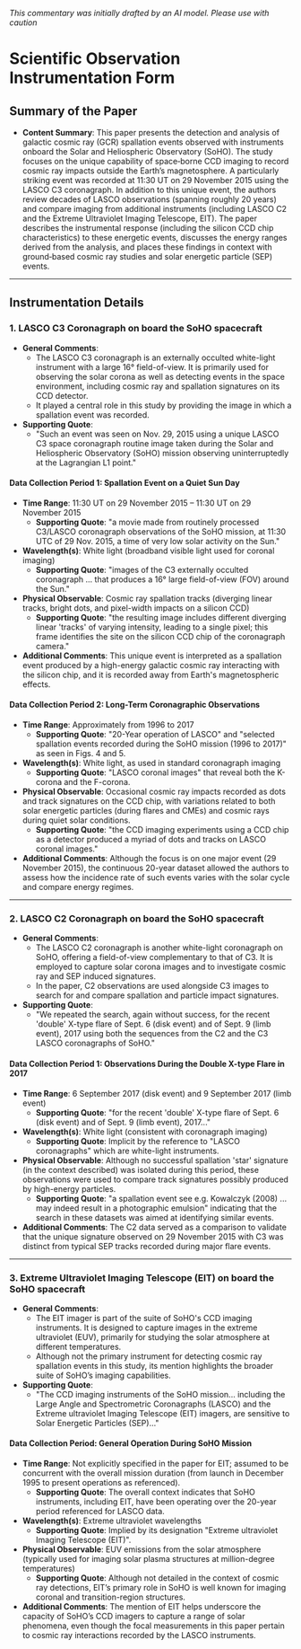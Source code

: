 _This commentary was initially drafted by an AI model. Please use with caution_

# Scientific Observation Instrumentation Form

## Summary of the Paper
- **Content Summary**: This paper presents the detection and analysis of galactic cosmic ray (GCR) spallation events observed with instruments onboard the Solar and Heliospheric Observatory (SoHO). The study focuses on the unique capability of space‐borne CCD imaging to record cosmic ray impacts outside the Earth’s magnetosphere. A particularly striking event was recorded at 11:30 UT on 29 November 2015 using the LASCO C3 coronagraph. In addition to this unique event, the authors review decades of LASCO observations (spanning roughly 20 years) and compare imaging from additional instruments (including LASCO C2 and the Extreme Ultraviolet Imaging Telescope, EIT). The paper describes the instrumental response (including the silicon CCD chip characteristics) to these energetic events, discusses the energy ranges derived from the analysis, and places these findings in context with ground‐based cosmic ray studies and solar energetic particle (SEP) events.

---

## Instrumentation Details

### 1. LASCO C3 Coronagraph on board the SoHO spacecraft
- **General Comments**:
   - The LASCO C3 coronagraph is an externally occulted white-light instrument with a large 16° field-of-view. It is primarily used for observing the solar corona as well as detecting events in the space environment, including cosmic ray and spallation signatures on its CCD detector.
   - It played a central role in this study by providing the image in which a spallation event was recorded.
- **Supporting Quote**: 
   - "Such an event was seen on Nov. 29, 2015 using a unique LASCO C3 space coronagraph routine image taken during the Solar and Heliospheric Observatory (SoHO) mission observing uninterruptedly at the Lagrangian L1 point." 

#### Data Collection Period 1: Spallation Event on a Quiet Sun Day
- **Time Range**: 11:30 UT on 29 November 2015 – 11:30 UT on 29 November 2015  
   - **Supporting Quote**: "a movie made from routinely processed C3/LASCO coronagraph observations of the SoHO mission, at 11:30 UTC of 29 Nov. 2015, a time of very low solar activity on the Sun."
- **Wavelength(s)**: White light (broadband visible light used for coronal imaging)  
   - **Supporting Quote**: "images of the C3 externally occulted coronagraph ... that produces a 16° large field-of-view (FOV) around the Sun."
- **Physical Observable**: Cosmic ray spallation tracks (diverging linear tracks, bright dots, and pixel-width impacts on a silicon CCD)  
   - **Supporting Quote**: "the resulting image includes different diverging linear 'tracks' of varying intensity, leading to a single pixel; this frame identifies the site on the silicon CCD chip of the coronagraph camera."
- **Additional Comments**: This unique event is interpreted as a spallation event produced by a high-energy galactic cosmic ray interacting with the silicon chip, and it is recorded away from Earth's magnetospheric effects.

#### Data Collection Period 2: Long-Term Coronagraphic Observations
- **Time Range**: Approximately from 1996 to 2017  
   - **Supporting Quote**: "20-Year operation of LASCO" and "selected spallation events recorded during the SoHO mission (1996 to 2017)" as seen in Figs. 4 and 5.
- **Wavelength(s)**: White light, as used in standard coronagraph imaging
   - **Supporting Quote**: "LASCO coronal images" that reveal both the K-corona and the F-corona.
- **Physical Observable**: Occasional cosmic ray impacts recorded as dots and track signatures on the CCD chip, with variations related to both solar energetic particles (during flares and CMEs) and cosmic rays during quiet solar conditions.
   - **Supporting Quote**: "the CCD imaging experiments using a CCD chip as a detector produced a myriad of dots and tracks on LASCO coronal images."
- **Additional Comments**: Although the focus is on one major event (29 November 2015), the continuous 20-year dataset allowed the authors to assess how the incidence rate of such events varies with the solar cycle and compare energy regimes.

---

### 2. LASCO C2 Coronagraph on board the SoHO spacecraft
- **General Comments**:
   - The LASCO C2 coronagraph is another white-light coronagraph on SoHO, offering a field-of-view complementary to that of C3. It is employed to capture solar corona images and to investigate cosmic ray and SEP induced signatures.
   - In the paper, C2 observations are used alongside C3 images to search for and compare spallation and particle impact signatures.
- **Supporting Quote**:
   - "We repeated the search, again without success, for the recent 'double' X-type flare of Sept. 6 (disk event) and of Sept. 9 (limb event), 2017 using both the sequences from the C2 and the C3 LASCO coronagraphs of SoHO."

#### Data Collection Period 1: Observations During the Double X-type Flare in 2017
- **Time Range**: 6 September 2017 (disk event) and 9 September 2017 (limb event)  
   - **Supporting Quote**: "for the recent 'double' X-type flare of Sept. 6 (disk event) and of Sept. 9 (limb event), 2017..."
- **Wavelength(s)**: White light (consistent with coronagraph imaging)
   - **Supporting Quote**: Implicit by the reference to "LASCO coronagraphs" which are white-light instruments.
- **Physical Observable**: Although no successful spallation 'star' signature (in the context described) was isolated during this period, these observations were used to compare track signatures possibly produced by high-energy particles.
   - **Supporting Quote**: "a spallation event see e.g. Kowalczyk (2008) ... may indeed result in a photographic emulsion" indicating that the search in these datasets was aimed at identifying similar events.
- **Additional Comments**: The C2 data served as a comparison to validate that the unique signature observed on 29 November 2015 with C3 was distinct from typical SEP tracks recorded during major flare events.

---

### 3. Extreme Ultraviolet Imaging Telescope (EIT) on board the SoHO spacecraft
- **General Comments**:
   - The EIT imager is part of the suite of SoHO's CCD imaging instruments. It is designed to capture images in the extreme ultraviolet (EUV), primarily for studying the solar atmosphere at different temperatures.
   - Although not the primary instrument for detecting cosmic ray spallation events in this study, its mention highlights the broader suite of SoHO’s imaging capabilities.
- **Supporting Quote**:
   - "The CCD imaging instruments of the SoHO mission... including the Large Angle and Spectrometric Coronagraphs (LASCO) and the Extreme ultraviolet Imaging Telescope (EIT) imagers, are sensitive to Solar Energetic Particles (SEP)..."
  
#### Data Collection Period: General Operation During SoHO Mission
- **Time Range**: Not explicitly specified in the paper for EIT; assumed to be concurrent with the overall mission duration (from launch in December 1995 to present operations as referenced).
   - **Supporting Quote**: The overall context indicates that SoHO instruments, including EIT, have been operating over the 20-year period referenced for LASCO data.
- **Wavelength(s)**: Extreme ultraviolet wavelengths
   - **Supporting Quote**: Implied by its designation "Extreme ultraviolet Imaging Telescope (EIT)".
- **Physical Observable**: EUV emissions from the solar atmosphere (typically used for imaging solar plasma structures at million-degree temperatures)
   - **Supporting Quote**: Although not detailed in the context of cosmic ray detections, EIT’s primary role in SoHO is well known for imaging coronal and transition-region structures.
- **Additional Comments**: The mention of EIT helps underscore the capacity of SoHO’s CCD imagers to capture a range of solar phenomena, even though the focal measurements in this paper pertain to cosmic ray interactions recorded by the LASCO instruments.
